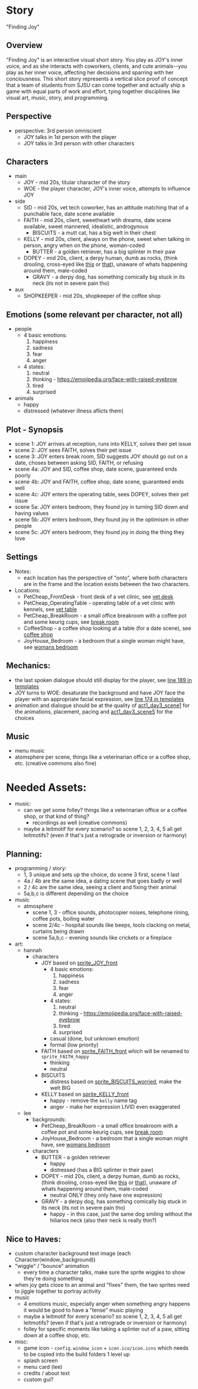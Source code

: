 # Story
"Finding Joy"


## Overview
"Finding Joy" is an interactive visual short story. You play as JOY's inner voice, and as she interacts with coworkers, clients, and cute animals--you play as her inner voice, affecting her decisions and sparring with her conciousness. This short story represents a vertical slice proof of concept that a team of students from SJSU can come together and actually ship a game with equal parts of work and effort, tying together disciplines like visual art, music, story, and programming.


## Perspective
- perspective: 3rd person omniscient
    - JOY talks in 1st person with the player
    - JOY talks in 3rd person with other characters


## Characters
- main
    - JOY - mid 20s, titular character of the story
    - WOE - the player character, JOY's inner voice, attempts to influence JOY
- side
    - SID - mid 20s, vet tech coworker, has an attitude matching that of a punchable face, date scene available
    - FAITH - mid 20s, client, sweetheart wtih dreams, date scene available, sweet mannered, idealistic, androgynous
        - BISCUITS - a mutt cat, has a big welt in their chest
    - KELLY - mid 20s, client, always on the phone, sweet when talking in person, angry when on the phone, woman-coded
        - BUTTER - a golden retriever, has a big splinter in their paw
    - DOPEY - mid 20s, client, a derpy human, dumb as rocks, (think drooling, cross-eyed like [this](../../../misc/derpy-1.png) or [that](../../../misc/derpy-2.png)), unaware of whats happening around them, male-coded
        - GRAVY - a derpy dog, has something comically big stuck in its neck (its not in severe pain tho)
- aux
    - SHOPKEEPER - mid 20s, shopkeeper of the coffee shop



## Emotions (some relevant per character, not all)
- people
    - 4 basic emotions:
        1. happiness
        2. sadness
        3. fear
        4. anger
    - 4 states:
        1. neutral
        2. thinking - https://emojipedia.org/face-with-raised-eyebrow
        3. tired
        4. surprised
- animals
    - happy
    - distressed (whatever illness aflicts them)


## Plot - Synopsis
- scene 1: JOY arrives at reception, runs into KELLY, solves their pet issue
- scene 2: JOY sees FAITH, solves their pet issue
- scene 3: JOY enters break room, SID suggests JOY should go out on a date, choses between asking SID, FAITH, or refusing
- scene 4a: JOY and SID, coffee shop, date scene, guaranteed ends poorly
- scene 4b: JOY and FAITH, coffee shop, date scene, guaranteed ends well
- scene 4c: JOY enters the operating table, sees DOPEY, solves their pet issue
- scene 5a: JOY enters bedroom, they found joy in turning SID down and having values
- scene 5b: JOY enters bedroom, they found joy in the optimisim in other people
- scene 5c: JOY enters bedroom, they found joy in doing the thing they love


## Settings
- Notes:
    - each location has the perspective of "onto", where both characters are in the frame and the location exists between the two characters.
- Locations:
    - PetCheap_FrontDesk - front desk of a vet clinic, see [vet desk](../../../misc/pet-desk.jpg)
    - PetCheap_OperatingTable - operating table of a vet clinic with kennels, see [vet table](../../../misc/vet-table.avif)
    - PetCheap_BreakRoom - a small office breakroom with a coffee pot and some keurig cups, see [break room](../../../misc/break-room.jpg)
    - CoffeeShop - a coffee shop looking at a table (for a date scene), see [coffee shop](../../../misc/coffee-shop.jpeg)
    - JoyHouse_Bedroom - a bedroom that a single woman might have, see [womans bedroom](../../../misc/womans-bedroom.jpeg)



## Mechanics:
- the last spoken dialogue should still display for the player, see [line 189 in templates](../../../game/assets/story/templates/actX_dayX_scene_X.rpy)
- JOY turns to WOE: desaturate the background and have JOY face the player with an appropriate facial expression, see [line 174 in templates](../../../game/assets/story/templates/actX_dayX_scene_X.rpy)
- animation and dialogue should be at the quality of [act1_day3_scene1](../../../game/assets/story/_old/act1/day3/act1_day3_scene1.rpy) for the animations, placement, pacing and [act1_day3_scene5](../../../game/assets/story/_old/act1/day3/act1_day3_scene5.rpy) for the choices


## Music
- menu music
- atomsphere per scene, things like a veterinarian office or a coffee shop, etc. (creative commons also fine)


# Needed Assets:
- music:
    - can we get some folley? things like a veterinarian office or a coffee shop, or that kind of thing?
        - recordings as well (creative commons)
    - maybe a leitmotif for every scenario? so scene 1, 2, 3, 4, 5 all get leitmotifs? (even if that's just a retrograde or inversion or harmony)


## Planning:
- programming / story:
    - 1, 3 unique and sets up the choice, do scene 3 first, scene 1 last
    - 4a / 4b are the same idea, a dating scene that goes badly or well
    - 2 / 4c are the same idea, seeing a client and fixing their animal
    - 5a,b,c is different depending on the choice
- music
    - atmosphere
        - scene 1, 3 - office sounds, photocopier noises, telephone rining, coffee pots, boiling water
        - scene 2/4c - hospital sounds like beeps, tools clacking on metal, curtains being drawn
        - scene 5a,b,c - evening sounds like crickets or a fireplace
- art:
    - hannah
        - characters
            - JOY based on [sprite_JOY_front](../../../game/assets/characters/JOY/sprite_JOY_front.png)
                - 4 basic emotions:
                    1. happiness
                    2. sadness
                    3. fear
                    4. anger
                - 4 states:
                    1. neutral
                    2. thinking - https://emojipedia.org/face-with-raised-eyebrow
                    3. tired
                    4. surprised
                - casual (done, but unknown emotion)
                - formal (low priority)
            - FAITH based on [sprite_FAITH_front](../../../game\assets\characters\FAITH\sprite_FAITH_front.png) which will be renamed to `sprite_FAITH_happy`
                - thinking
                - neutral
            - BISCUITS
                - distress based on [sprite_BISCUITS_worried](../../../game\assets\characters\FAITH\BISCUITS\sprite_BISCUITS_worried.png), make the welt BIG
            - KELLY based on [sprite_KELLY_front](../../../game\assets\characters\KELLY\sprite_KELLY_front.png)
                - happy - remove the `kelly` name tag
                - anger - make her expression LIVID even exaggerated
    - lee
        - backgrounds:
            - PetCheap_BreakRoom - a small office breakroom with a coffee pot and some keurig cups, see [break room](../../../misc/break-room.jpg)
            - JoyHouse_Bedroom - a bedroom that a single woman might have, see [womans bedroom](../../../misc/womans-bedroom.jpeg)
        - characters
            - BUTTER - a golden retriever
                - happy
                - distressed (has a BIG splinter in their paw)
            - DOPEY - mid 20s, client, a derpy human, dumb as rocks, (think drooling, cross-eyed like [this](../../../misc/derpy-1.png) or [that](../../../misc/derpy-2.png)), unaware of whats happening around them, male-coded
                - neutral ONLY (they only have one expression)
            - GRAVY - a derpy dog, has something comically big stuck in its neck (its not in severe pain tho)
                - happy - in this case, just the same dog smiling without the hiliarios neck (also their neck is really thin?)


## Nice to Haves:
- custom character background text image (each Character(window_background))
- "wiggle" / "bounce" animation
    - every time a character talks, make sure the sprite wiggles to show they're doing something
- when joy gets close to an animal and "fixes" them, the two sprites need to jiggle together to portray activity
- music
    - 4 emotions music, especially anger when something angry happens it would be good to have a "tense" music playing
    - maybe a leitmotif for every scenario? so scene 1, 2, 3, 4, 5 all get leitmotifs? (even if that's just a retrograde or inversion or harmony)
    - folley for specific moments like taking a splinter out of a paw, sitting down at a coffee shop, etc.
- misc:
    - game icon - `config.window_icon` + `icon.ico/icon.icns` which needs to be copied into the build folders 1 level up
    - splash screen
    - menu card (lee)
    - credits / about text
    - custom gui?
